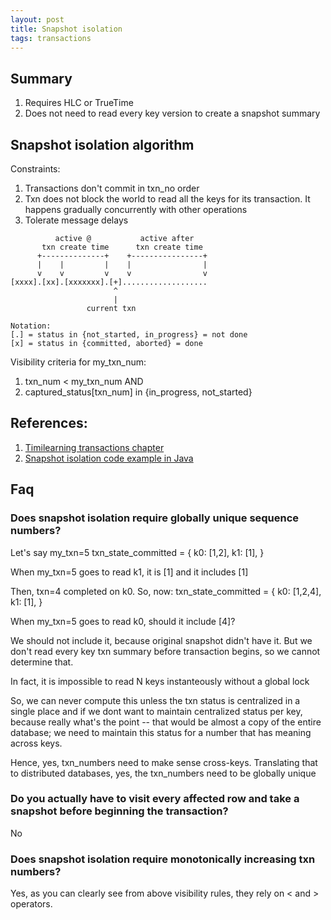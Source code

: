 ```yaml
---
layout: post
title: Snapshot isolation
tags: transactions
---
```


## Summary

1. Requires HLC or TrueTime
2. Does not need to read every key version to create a snapshot summary

## Snapshot isolation algorithm

Constraints:
1. Transactions don't commit in txn_no order
2. Txn does not block the world to read all the keys for its transaction. It happens gradually concurrently with other operations
3. Tolerate message delays


```
          active @           active after
       txn create time      txn create time
      +--------------+    +----------------+       
      |    |         |    |                |    
      v    v         v    v                v    
[xxxx].[xx].[xxxxxxx].[+]...................
                       ^
                       |
                 current txn

Notation:
[.] = status in {not_started, in_progress} = not done
[x] = status in {committed, aborted} = done
```

Visibility criteria for my_txn_num:
1. txn_num < my_txn_num AND
2. captured_status[txn_num] in {in_progress, not_started}

## References:
1. [Timilearning transactions chapter](https://timilearning.com/posts/ddia/part-two/chapter-7/#indexes-and-snapshot-isolation)
2. [Snapshot isolation code example in Java](https://github.com/Sdaas/SnapshotIsolationDemo/blob/93987045dd709c0a81f4cef9fa33e7c221b5d22b/src/main/java/com/daasworld/Account.java#L26)

## Faq

### Does snapshot isolation require globally unique sequence numbers?

Let's say
my_txn=5
txn_state_committed = {
  k0: [1,2],
  k1: [1],
}

When my_txn=5 goes to read k1, it is [1] and it includes [1]

Then, txn=4 completed on k0. So, now:
txn_state_committed = {
  k0: [1,2,4],
  k1: [1],
}

When my_txn=5 goes to read k0, should it include [4]?

We should not include it, because original snapshot didn't have it. But we don't read every key txn summary before transaction begins, so we cannot determine that.

In fact, it is impossible to read N keys instanteously without a global lock
   
So, we can never compute this unless the txn status is centralized in a single place and if we dont want to maintain centralized status per key, because really what's the point -- that would be almost a copy of the entire database; we need to maintain this status for a number that has meaning across keys.

Hence, yes, txn_numbers need to make sense cross-keys. Translating that to distributed databases, yes, the txn_numbers need to be globally unique

### Do you actually have to visit every affected row and take a snapshot before beginning the transaction?

No

### Does snapshot isolation require monotonically increasing txn numbers?

Yes, as you can clearly see from above visibility rules, they rely on < and > operators.